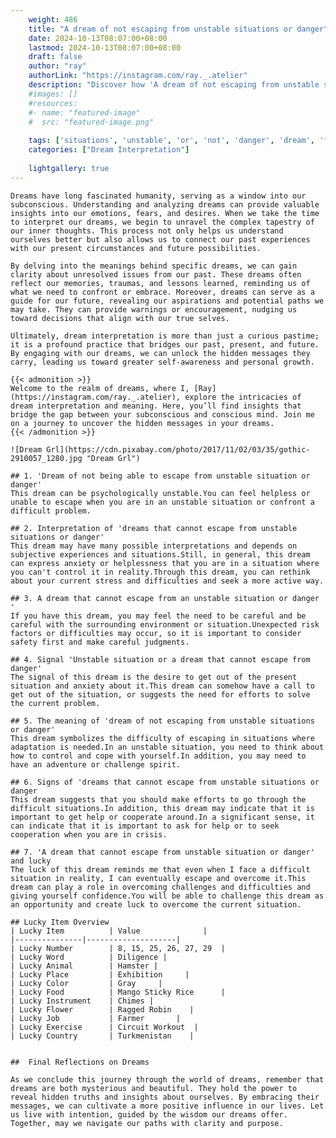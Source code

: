 ```yaml
---
    weight: 486
    title: "A dream of not escaping from unstable situations or danger"  # Assuming 'title' column exists
    date: 2024-10-13T08:07:00+08:00
    lastmod: 2024-10-13T08:07:00+08:00
    draft: false
    author: "ray"
    authorLink: "https://instagram.com/ray._.atelier"
    description: "Discover how 'A dream of not escaping from unstable situations or danger' can interpret your future and uncover its significant meanings in your life."
    #images: []
    #resources:
    #- name: "featured-image"
    #  src: "featured-image.png"
    
    tags: ['situations', 'unstable', 'or', 'not', 'danger', 'dream', 'from', 'of', 'escaping', 'A']
    categories: ["Dream Interpretation"]
    
    lightgallery: true
---
```

    
    Dreams have long fascinated humanity, serving as a window into our subconscious. Understanding and analyzing dreams can provide valuable insights into our emotions, fears, and desires. When we take the time to interpret our dreams, we begin to unravel the complex tapestry of our inner thoughts. This process not only helps us understand ourselves better but also allows us to connect our past experiences with our present circumstances and future possibilities.
    
    By delving into the meanings behind specific dreams, we can gain clarity about unresolved issues from our past. These dreams often reflect our memories, traumas, and lessons learned, reminding us of what we need to confront or embrace. Moreover, dreams can serve as a guide for our future, revealing our aspirations and potential paths we may take. They can provide warnings or encouragement, nudging us toward decisions that align with our true selves.
    
    Ultimately, dream interpretation is more than just a curious pastime; it is a profound practice that bridges our past, present, and future. By engaging with our dreams, we can unlock the hidden messages they carry, leading us toward greater self-awareness and personal growth.
    
    {{< admonition >}}
    Welcome to the realm of dreams, where I, [Ray](https://instagram.com/ray._.atelier), explore the intricacies of dream interpretation and meaning. Here, you’ll find insights that bridge the gap between your subconscious and conscious mind. Join me on a journey to uncover the hidden messages in your dreams.
    {{< /admonition >}}
    
    ![Dream Grl](https://cdn.pixabay.com/photo/2017/11/02/03/35/gothic-2910057_1280.jpg "Dream Grl")
    
    ## 1. 'Dream of not being able to escape from unstable situation or danger'
    This dream can be psychologically unstable.You can feel helpless or unable to escape when you are in an unstable situation or confront a difficult problem.
    
    ## 2. Interpretation of 'dreams that cannot escape from unstable situations or danger'
    This dream may have many possible interpretations and depends on subjective experiences and situations.Still, in general, this dream can express anxiety or helplessness that you are in a situation where you can't control it in reality.Through this dream, you can rethink about your current stress and difficulties and seek a more active way.
    
    ## 3. A dream that cannot escape from an unstable situation or danger '
    If you have this dream, you may feel the need to be careful and be careful with the surrounding environment or situation.Unexpected risk factors or difficulties may occur, so it is important to consider safety first and make careful judgments.
    
    ## 4. Signal 'Unstable situation or a dream that cannot escape from danger'
    The signal of this dream is the desire to get out of the present situation and anxiety about it.This dream can somehow have a call to get out of the situation, or suggests the need for efforts to solve the current problem.
    
    ## 5. The meaning of 'dream of not escaping from unstable situations or danger'
    This dream symbolizes the difficulty of escaping in situations where adaptation is needed.In an unstable situation, you need to think about how to control and cope with yourself.In addition, you may need to have an adventure or challenge spirit.
    
    ## 6. Signs of 'dreams that cannot escape from unstable situations or danger
    This dream suggests that you should make efforts to go through the difficult situations.In addition, this dream may indicate that it is important to get help or cooperate around.In a significant sense, it can indicate that it is important to ask for help or to seek cooperation when you are in crisis.
    
    ## 7. 'A dream that cannot escape from unstable situation or danger' and lucky
    The luck of this dream reminds me that even when I face a difficult situation in reality, I can eventually escape and overcome it.This dream can play a role in overcoming challenges and difficulties and giving yourself confidence.You will be able to challenge this dream as an opportunity and create luck to overcome the current situation.
    
    ## Lucky Item Overview
    | Lucky Item          | Value              |
    |---------------|--------------------|
    | Lucky Number        | 8, 15, 25, 26, 27, 29  |
    | Lucky Word          | Diligence |
    | Lucky Animal        | Hamster |
    | Lucky Place         | Exhibition     |
    | Lucky Color         | Gray     |
    | Lucky Food          | Mango Sticky Rice      |
    | Lucky Instrument    | Chimes |
    | Lucky Flower        | Ragged Robin    |
    | Lucky Job           | Farmer       |
    | Lucky Exercise      | Circuit Workout  |
    | Lucky Country       | Turkmenistan    |
    
    
    ##  Final Reflections on Dreams
    
    As we conclude this journey through the world of dreams, remember that dreams are both mysterious and beautiful. They hold the power to reveal hidden truths and insights about ourselves. By embracing their messages, we can cultivate a more positive influence in our lives. Let us live with intention, guided by the wisdom our dreams offer. Together, may we navigate our paths with clarity and purpose.
    